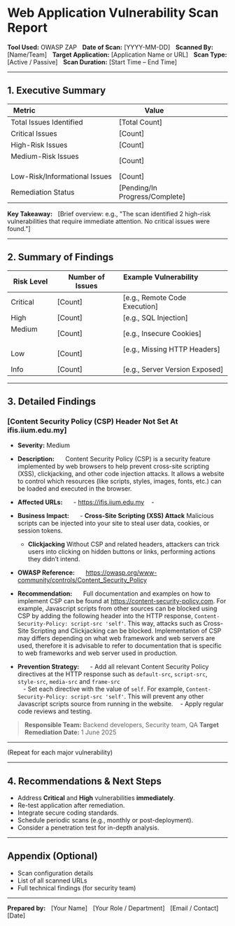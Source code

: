 # Web Application Vulnerability Scan Report

**Tool Used:** OWASP ZAP    
**Date of Scan:** [YYYY-MM-DD]    
**Scanned By:** [Name/Team]    
**Target Application:** [Application Name or URL]    
**Scan Type:** [Active / Passive]    
**Scan Duration:** [Start Time – End Time]

---

## 1. Executive Summary

| Metric                                                  | Value                        |
|-------------------------------|------------------|
| Total Issues Identified              | [Total Count]        |
| Critical Issues                              | [Count]                    |
| High-Risk Issues                            | [Count]                    |
| Medium-Risk Issues                        | [Count]                    |
| Low-Risk/Informational Issues | [Count]                    |
| Remediation Status                        | [Pending/In Progress/Complete] |

**Key Takeaway:**    
[Brief overview: e.g., "The scan identified 2 high-risk vulnerabilities that require immediate attention. No critical issues were found."]

---

## 2. Summary of Findings

| Risk Level | Number of Issues | Example Vulnerability                    |
|------------|------------------|--------------------------------|
| Critical      | [Count]                    | [e.g., Remote Code Execution]    |
| High              | [Count]                    | [e.g., SQL Injection]                    |
| Medium          | [Count]                    | [e.g., Insecure Cookies]              |
| Low                | [Count]                    | [e.g., Missing HTTP Headers]      |
| Info              | [Count]                    | [e.g., Server Version Exposed] |

---

## 3. Detailed Findings

### [Content Security Policy (CSP) Header Not Set At ifis.iium.edu.my]

- **Severity:** Medium    
- **Description:**    
    Content Security Policy (CSP) is a security feature implemented by web browsers to help prevent cross-site scripting (XSS), clickjacking, and other code injection attacks. It allows a website to control which resources (like scripts, styles, images, fonts, etc.) can be loaded and executed in the browser.

- **Affected URLs:**    
    - https://ifis.iium.edu.my
    - 

- **Business Impact:**    
    - **Cross-Site Scripting (XSS) Attack**
  Malicious scripts can be injected into your site to steal user data, cookies, or session tokens.
   - **Clickjacking**
  Without CSP and related headers, attackers can trick users into clicking on hidden buttons or links, performing actions they didn’t intend.


- **OWASP Reference:**    
    https://owasp.org/www-community/controls/Content_Security_Policy

- **Recommendation:**    
    Full documentation and examples on how to implement CSP can be found at https://content-security-policy.com. For example, Javascript scripts from other sources can be blocked using CSP by adding the following header into the HTTP response,
  `Content-Security-Policy: script-src 'self'`. This way, attacks such as Cross-Site Scripting and Clickjacking can be blocked. Implementation of CSP may differs depending on what web framework and web servers are used, therefore it is advisable to refer to documentation that is specific to web frameworks and web server used in production.


- **Prevention Strategy:**    
    - Add all relevant Content Security Policy directives at the HTTP response such as `default-src`, `script-src`, `style-src`, `media-src` and `frame-src`   
    - Set each directive with the value of `self`. For example, `Content-Security-Policy: script-src 'self'`. This will prevent any other Javascript scripts source from running in the website.
    - Apply regular code reviews and testing.

> **Responsible Team:** Backend developers, Security team, QA 
> **Target Remediation Date:** 1 June 2025

---

(Repeat for each major vulnerability)

---

## 4. Recommendations & Next Steps

- Address **Critical** and **High** vulnerabilities **immediately**.
- Re-test application after remediation.
- Integrate secure coding standards.
- Schedule periodic scans (e.g., monthly or post-deployment).
- Consider a penetration test for in-depth analysis.

---

## Appendix (Optional)

- Scan configuration details    
- List of all scanned URLs    
- Full technical findings (for security team)

---

**Prepared by:**    
[Your Name]    
[Your Role / Department]    
[Email / Contact]    
[Date]
